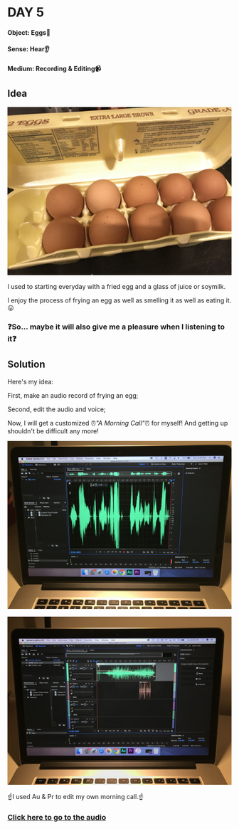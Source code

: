 # DAY 5

#### Object: Eggs:egg:

#### Sense: Hear:ear:

#### Medium: Recording & Editing:video_camera:

## Idea

![Img](pics/Day-5/pic-1.jpg)

I used to starting everyday with a fried egg and a glass of juice or soymilk.

I enjoy the process of frying an egg as well as smelling it as well as eating it.:stuck_out_tongue:

### :question:So... maybe it will also give me a pleasure when I listening to it:question:

## Solution

Here's my idea:

First, make an audio record of frying an egg;

Second, edit the audio and voice;

Now, I will get a customized :alarm_clock:*"A Morning Call"*:alarm_clock: for myself! And getting up shouldn't be difficult any more!

![Img](pics/Day-5/pic-2.jpg)

![Img](pics/Day-5/pic-3.jpg)

:point_up:I used Au & Pr to edit my own morning call.:point_up:

### [Click here to go to the audio](https://drive.google.com/open?id=0B0F2hYIJEInzejVZaGp4anRvdE0)

